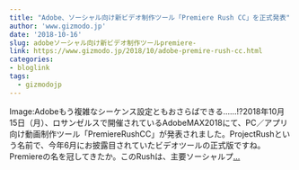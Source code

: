 ```yaml
---
title: "Adobe、ソーシャル向け新ビデオ制作ツール「Premiere Rush CC」を正式発表"
author: 'www.gizmodo.jp'
date: '2018-10-16'
slug: adobeソーシャル向け新ビデオ制作ツールpremiere-
link: https://www.gizmodo.jp/2018/10/adobe-premire-rush-cc.html
categories:
- bloglink
tags:
  - gizmodojp
---
```


Image:Adobeもう複雑なシーケンス設定ともおさらばできる……!?2018年10月15日（月）、ロサンゼルスで開催されているAdobeMAX2018にて、PC／アプリ向け動画制作ツール「PremiereRushCC」が発表されました。ProjectRushという名前で、今年6月にお披露目されていたビデオツールの正式版ですね。Premiereの名を冠してきたか。このRushは、主要ソーシャルプ[... <i class="fas fa-external-link-alt"></i>](https://www.gizmodo.jp/2018/10/adobe-premire-rush-cc.html)

